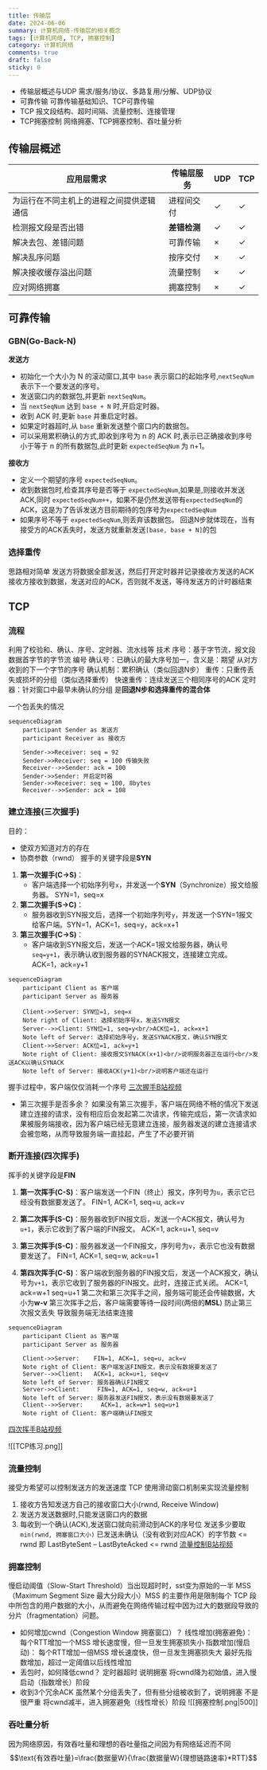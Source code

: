 ```yaml
---
title: 传输层
date: 2024-06-06
summary: 计算机网络-传输层的相关概念
tags: [计算机网络, TCP, 拥塞控制]
category: 计算机网络
comments: true
draft: false
sticky: 0
---
```


- 传输层概述与UDP
  需求/服务/协议、多路复用/分解、UDP协议
- 可靠传输
  可靠传输基础知识、TCP可靠传输
- TCP
  报文段结构、超时间隔、流量控制、连接管理
- TCP拥塞控制
  网络拥塞、TCP拥塞控制、吞吐量分析

## 传输层概述

| 应用层需求                               | 传输层服务   | UDP | TCP |
| ---------------------------------------- | ------------ | --- | --- |
| 为运行在不同主机上的进程之间提供逻辑通信 | 进程间交付   | ✓   | ✓   |
| 检测报文段是否出错                       | **差错检测** | ✓   | ✓   |
| 解决去包、差错问题                       | 可靠传输     | ×   | ✓   |
| 解决乱序问题                             | 按序交付     | ×   | ✓   |
| 解决接收缓存溢出问题                     | 流量控制     | ×   | ✓   |
| 应对网络拥塞                             | 拥塞控制     | ×   | ✓   |

## 可靠传输

### **GBN(Go-Back-N)**

**发送方**

- 初始化一个大小为 N 的滚动窗口,其中 `base` 表示窗口的起始序号,`nextSeqNum` 表示下一个要发送的序号。
- 发送窗口内的数据包,并更新 `nextSeqNum`。
- 当 `nextSeqNum` 达到 `base + N` 时,开启定时器。
- 收到 ACK 时,更新 `base` 并重启定时器。
- 如果定时器超时,从 `base` 重新发送整个窗口内的数据包。
- 可以采用累积确认的方式,即收到序号为 n 的 ACK 时,表示已正确接收到序号小于等于 n 的所有数据包,此时更新 `expectedSeqNum` 为 n+1。

**接收方**

- 定义一个期望的序号 `expectedSeqNum`。
- 收到数据包时,检查其序号是否等于 `expectedSeqNum`,如果是,则接收并发送 ACK,同时 `expectedSeqNum++`，如果不是仍然发送带有`expectedSeqNum`的ACK，这是为了告诉发送方目前期待的包序号为`expectedSeqNum`
- 如果序号不等于 `expectedSeqNum`,则丢弃该数据包。
  回退N步就体现在，当有接受方的ACK丢失时，发送方就重新发送`[base, base + N]`的包

### **选择重传**

思路相对简单
发送方将数据全部发送，然后打开定时器并记录接收方发送的ACK
接收方接收到数据，发送对应的ACK，否则就不发送，等待发送方的计时器结束

## TCP

### 流程

利用了校验和、确认、序号、定时器、流水线等 技术
序号：基于字节流，报文段数据首字节的字节流 编号
确认号：已确认的最大序号加一，含义是：期望 从对方收到的下一个字节的序号
确认机制：累积确认（类似回退N步）
重传：只重传丢失或损坏的分组（类似选择重传）
快速重传：连续发送三个相同序号的ACK
定时器：针对窗口中最早未确认的分组
是**回退N步和选择重传的混合体**

一个包丢失的情况

```mermaid
sequenceDiagram
    participant Sender as 发送方
    participant Receiver as 接收方

    Sender->>Receiver: seq = 92
    Sender->>Receiver: seq = 100 传输失败
    Receiver-->>Sender: ack = 100
	Sender->>Sender: 开启定时器
    Sender->>Receiver: seq = 100, 8bytes
    Receiver-->>Sender: ack = 108
```

### **建立连接(三次握手)**

目的：

- 使双方知道对方的存在
- 协商参数（rwnd）
  握手的关键字段是**SYN**

1. **第一次握手(C->S)**：
   - 客户端选择一个初始序列号`x`，并发送一个**SYN**（Synchronize）报文给服务器。
     SYN=1，seq=x
1. **第二次握手(S->C)**：
   - 服务器收到SYN报文后，选择一个初始序列号`y`，并发送一个SYN=1报文给客户端。SYN=1，ACK=1，seq=y，ack=x+1
1. **第三次握手(C->S)**：
   - 客户端收到SYN报文后，发送一个ACK=1报文给服务器，确认号`seq=y+1`，表示确认收到服务器的SYNACK报文，连接建立完成。
     ACK=1，ack=y+1

```mermaid
sequenceDiagram
    participant Client as 客户端
    participant Server as 服务器

    Client->>Server: SYN位=1, seq=x
    Note right of Client: 选择初始序号x，发送SYN报文
    Server-->>Client: SYN位=1, seq=y<br/>ACK位=1, ack=x+1
    Note left of Server: 选择初始序号y，发送SYNACK报文，确认SYN报文
    Client->>Server: ACK位=1, ack=y+1
    Note right of Client: 接收报文SYNACK(x+1)<br/>说明服务器正在运行<br/>发送ACK以确认SYNACK
    Note left of Server: 接收ACK(y+1)<br/>说明客户端还在运行
```

握手过程中，客户端仅仅消耗一个序号
[三次握手B站视频](https://www.bilibili.com/video/BV1h7411a788/?spm_id_from=333.337.search-card.all.click&vd_source=dff18ebeabe62977b91c601c3cfdeea9)

- 第三次握手是否多余？
  如果没有第三次握手，客户端在网络不畅的情况下发送建立连接的请求，没有相应后会发起第二次请求，传输完成后，第一次请求如果被服务端接收，因为客户端已经无意建立连接，服务器发送的建立连接请求会被忽略，从而导致服务端一直挂起，产生了不必要开销

### **断开连接(四次挥手)**

挥手的关键字段是**FIN**

1. **第一次挥手(C-S)**：客户端发送一个FIN（终止）报文，序列号为`u`，表示它已经没有数据要发送了。
   FIN=1, ACK=1, seq=u, ack=v

2. **第二次挥手(S-C)**：服务器收到FIN报文后，发送一个ACK报文，确认号为`u+1`，表示它收到了客户端的FIN报文。
   ACK=1, ack=u+1, seq=v

3. **第三次挥手(S-C)**：服务器发送一个FIN报文，序列号为`v`，表示它也没有数据要发送了。
   FIN=1, ACK=1, seq=w, ack=u+1

4. **第四次挥手(C-S)**：客户端收到服务器的FIN报文后，发送一个ACK报文，确认号为`v+1`，表示它收到了服务器的FIN报文。此时，连接正式关闭。
   ACK=1, ack=w+1 seq=u+1
   第二次和第三次挥手之间，服务端可能还会传输数据，大小为**w-v**
   第三次挥手之后，客户端需要等待一段时间(两倍的**MSL**) 防止第三次报文丢失 导致服务端无法结束连接

```mermaid
sequenceDiagram
    participant Client as 客户端
    participant Server as 服务器

    Client->>Server:    FIN=1, ACK=1, seq=u, ack=v
    Note right of Client: 客户端发送FIN报文，表示没有数据要发送了
    Server-->>Client: 	ACK=1, ack=u+1, seq=v
    Note left of Server: 服务器确认FIN报文
    Server->>Client:     FIN=1, ACK=1, seq=w, ack=u+1
    Note left of Server: 服务器发送FIN报文，表示没有数据要发送了
    Client-->>Server:     ACK=1, ack=w+1 seq=u+1
    Note right of Client: 客户端确认FIN报文
```

[四次挥手B站视频](https://www.bilibili.com/video/BV1v741167NW/?spm_id_from=333.788.recommend_more_video.-1&vd_source=dff18ebeabe62977b91c601c3cfdeea9)

![[TCP练习.png]]

### **流量控制**

接受方希望可以控制发送方的发送速度
TCP 使用滑动窗口机制来实现流量控制

1. 接收方告知发送方自己的接收窗口大小(rwnd, Receive Window)
2. 发送方发送数据时,只能发送窗口内的数据
3. 每收到一个确认(ACK),发送窗口就向前滑动到ACK的序号位
   发送多少要取`min(rwnd, 拥塞窗口大小)`
   已发送未确认（没有收到对应ACK）的字节数 <= rwnd
   即 LastByteSent – LastByteAcked <= rwnd
   [流量控制B站视频](https://www.bilibili.com/video/BV1Lb411G7J1/?spm_id_from=333.337.search-card.all.click&vd_source=dff18ebeabe62977b91c601c3cfdeea9)

### **拥塞控制**

慢启动阈值（Slow-Start Threshold）当出现超时时，sst变为原始的一半
MSS （Maximum Segment Size 最大分段大小）MSS 的主要作用是限制每个 TCP 段中所包含的用户数据的大小，从而避免在网络传输过程中因为过大的数据段导致的分片（fragmentation）问题。

- 如何增加cwnd（Congestion Window 拥塞窗口）？
  线性增加(拥塞避免)： 每个RTT增加一个MSS 增长速度慢，但一旦发生拥塞损失小
  指数增加(慢启动)： 每个RTT增加一倍MSS 增长速度快，但一旦发生拥塞损失大
  最好先指数增加，超过一定阈值以后线性增加
- 丢包时，如何降低cwnd？
  定时器超时 说明拥塞 将cwnd降为初始值，进入慢启动（指数增长）阶段
- 收到3个冗余ACK
  虽然某个分组丢失了，但有些分组被收到了，说明拥塞 不是很严重
  将cwnd减半，进入拥塞避免（线性增长）阶段
  ![[拥塞控制.png|500]]

### 吞吐量分析

因为网络原因，有效吞吐量和理想的吞吐量指之间因为有网络延迟而不同
$$\text{有效吞吐量}=\frac{数据量W}{\frac{数据量W}{理想链路速率}*RTT}$$
